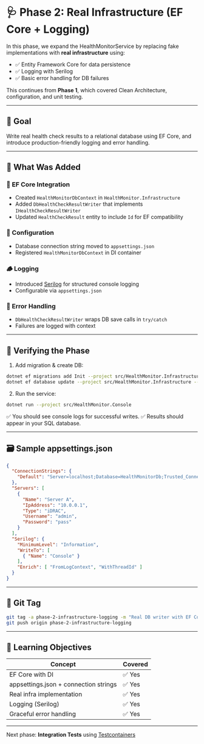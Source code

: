 # 🩺 Phase 2: Real Infrastructure (EF Core + Logging)

In this phase, we expand the HealthMonitorService by replacing fake implementations with **real infrastructure** using:

- ✅ Entity Framework Core for data persistence
- ✅ Logging with Serilog
- ✅ Basic error handling for DB failures

This continues from **Phase 1**, which covered Clean Architecture, configuration, and unit testing.

---

## 🎯 Goal

Write real health check results to a relational database using EF Core, and introduce production-friendly logging and error handling.

---

## 🧱 What Was Added

### 🧩 EF Core Integration

- Created `HealthMonitorDbContext` in `HealthMonitor.Infrastructure`
- Added `DbHealthCheckResultWriter` that implements `IHealthCheckResultWriter`
- Updated `HealthCheckResult` entity to include `Id` for EF compatibility

### 🔧 Configuration

- Database connection string moved to `appsettings.json`
- Registered `HealthMonitorDbContext` in DI container

### 🪵 Logging

- Introduced [Serilog](https://serilog.net/) for structured console logging
- Configurable via `appsettings.json`

### 🧯 Error Handling

- `DbHealthCheckResultWriter` wraps DB save calls in `try/catch`
- Failures are logged with context

---

## 🧪 Verifying the Phase

1. Add migration & create DB:

```bash
dotnet ef migrations add Init --project src/HealthMonitor.Infrastructure --startup-project src/HealthMonitor.Console
dotnet ef database update --project src/HealthMonitor.Infrastructure --startup-project src/HealthMonitor.Console
```

2. Run the service:

```bash
dotnet run --project src/HealthMonitor.Console
```

✅ You should see console logs for successful writes. ✅ Results should appear in your SQL database.

---

## 🗃 Sample appsettings.json

```json
{
  "ConnectionStrings": {
    "Default": "Server=localhost;Database=HealthMonitorDb;Trusted_Connection=True;"
  },
  "Servers": [
    {
      "Name": "Server A",
      "IpAddress": "10.0.0.1",
      "Type": "iDRAC",
      "Username": "admin",
      "Password": "pass"
    }
  ],
  "Serilog": {
    "MinimumLevel": "Information",
    "WriteTo": [
      { "Name": "Console" }
    ],
    "Enrich": [ "FromLogContext", "WithThreadId" ]
  }
}
```

---

## 📌 Git Tag

```bash
git tag -a phase-2-infrastructure-logging -m "Real DB writer with EF Core, Serilog logging, and error handling"
git push origin phase-2-infrastructure-logging
```

---

## 🎯 Learning Objectives

| Concept                               | Covered |
| ------------------------------------- | ------- |
| EF Core with DI                       | ✅ Yes   |
| appsettings.json + connection strings | ✅ Yes   |
| Real infra implementation             | ✅ Yes   |
| Logging (Serilog)                     | ✅ Yes   |
| Graceful error handling               | ✅ Yes   |

---

Next phase: **Integration Tests** using [Testcontainers](https://github.com/testcontainers/testcontainers-dotnet)

